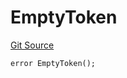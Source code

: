 # EmptyToken
[Git Source](https://github.com/matter-labs/zksync-contracts/blob/c6e73735b89a4b474234f6471e326125c9069f15/contracts/l1-contracts/bridge/L1BridgeContractErrors.sol)


```solidity
error EmptyToken();
```

